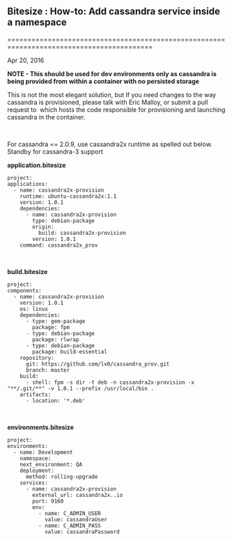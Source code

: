 ##  Bitesize : How-to: Add cassandra service inside a namespace  
==========================================================================================

Apr 20, 2016

**NOTE - This should be used for dev environments only as cassandra is
being provided from within a container with no persisted storage**

This is not the most elegant solution, but If you need changes to the
way cassandra is provisioned, please talk with Eric Malloy, or submit a
pull request to  which hosts the
code responsible for provisioning and launching cassandra in the
container.

 

For cassandra == 2.0.9, use cassandra2x runtime as spelled out below.
Standby for cassandra-3 support
<br>

**application.bitesize**

``` {.syntaxhighlighter-pre data-syntaxhighlighter-params="brush: java; gutter: false; theme: Confluence" data-theme="Confluence"}
project:
applications:
  - name: cassandra2x-provision
    runtime: ubuntu-cassandra2x:1.1
    version: 1.0.1
    dependencies:
      - name: cassandra2x-provision
        type: debian-package
        origin:
          build: cassandra2x-provision
        version: 1.0.1
    command: cassandra2x_prov
```

<br>

**build.bitesize**

``` {.syntaxhighlighter-pre data-syntaxhighlighter-params="brush: java; gutter: false; theme: Confluence" data-theme="Confluence"}
project:
components:
  - name: cassandra2x-provision
    version: 1.0.1
    os: linux
    dependencies:
      - type: gem-package
        package: fpm
      - type: debian-package
        package: rlwrap
      - type: debian-package
        package: build-essential
    repository:
      git: https://github.com/lv0/cassandra_prov.git
      branch: master
    build:
      - shell: fpm -s dir -t deb -n cassandra2x-provision -x "**/.git/**" -v 1.0.1 --prefix /usr/local/bin .
    artifacts:
      - location: '*.deb'
```
<br>

**environments.bitesize**

``` {.syntaxhighlighter-pre data-syntaxhighlighter-params="brush: java; gutter: false; theme: Confluence" data-theme="Confluence"}
project:
environments:
  - name: Development
    namespace:
    next_environment: QA
    deployment:
      method: rolling-upgrade
    services:
      - name: cassandra2x-provision
        external_url: cassandra2x..io
        port: 9160
        env:
          - name: C_ADMIN_USER
            value: cassandraUser
          - name: C_ADMIN_PASS
            value: cassandraPassword
```
